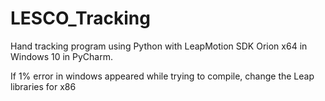 # LESCO_Tracking
Hand tracking program using Python with LeapMotion SDK Orion x64 in Windows 10 in PyCharm.

If 1% error in windows appeared while trying to compile, change the Leap libraries for x86